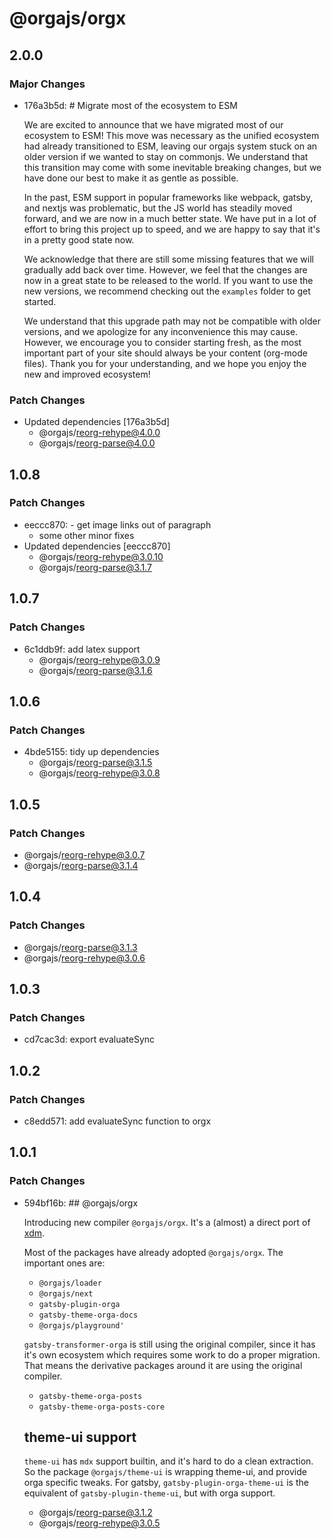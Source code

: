 # @orgajs/orgx

## 2.0.0

### Major Changes

- 176a3b5d: # Migrate most of the ecosystem to ESM

  We are excited to announce that we have migrated most of our ecosystem to ESM! This move was necessary as the unified ecosystem had already transitioned to ESM, leaving our orgajs system stuck on an older version if we wanted to stay on commonjs. We understand that this transition may come with some inevitable breaking changes, but we have done our best to make it as gentle as possible.

  In the past, ESM support in popular frameworks like webpack, gatsby, and nextjs was problematic, but the JS world has steadily moved forward, and we are now in a much better state. We have put in a lot of effort to bring this project up to speed, and we are happy to say that it's in a pretty good state now.

  We acknowledge that there are still some missing features that we will gradually add back over time. However, we feel that the changes are now in a great state to be released to the world. If you want to use the new versions, we recommend checking out the `examples` folder to get started.

  We understand that this upgrade path may not be compatible with older versions, and we apologize for any inconvenience this may cause. However, we encourage you to consider starting fresh, as the most important part of your site should always be your content (org-mode files). Thank you for your understanding, and we hope you enjoy the new and improved ecosystem!

### Patch Changes

- Updated dependencies [176a3b5d]
  - @orgajs/reorg-rehype@4.0.0
  - @orgajs/reorg-parse@4.0.0

## 1.0.8

### Patch Changes

- eeccc870: - get image links out of paragraph
  - some other minor fixes
- Updated dependencies [eeccc870]
  - @orgajs/reorg-rehype@3.0.10
  - @orgajs/reorg-parse@3.1.7

## 1.0.7

### Patch Changes

- 6c1ddb9f: add latex support
  - @orgajs/reorg-rehype@3.0.9
  - @orgajs/reorg-parse@3.1.6

## 1.0.6

### Patch Changes

- 4bde5155: tidy up dependencies
  - @orgajs/reorg-parse@3.1.5
  - @orgajs/reorg-rehype@3.0.8

## 1.0.5

### Patch Changes

- @orgajs/reorg-rehype@3.0.7
- @orgajs/reorg-parse@3.1.4

## 1.0.4

### Patch Changes

- @orgajs/reorg-parse@3.1.3
- @orgajs/reorg-rehype@3.0.6

## 1.0.3

### Patch Changes

- cd7cac3d: export evaluateSync

## 1.0.2

### Patch Changes

- c8edd571: add evaluateSync function to orgx

## 1.0.1

### Patch Changes

- 594bf16b: ## @orgajs/orgx

  Introducing new compiler `@orgajs/orgx`. It's a (almost) a direct port of [xdm](https://github.com/wooorm/xdm).

  Most of the packages have already adopted `@orgajs/orgx`. The important ones are:

  - `@orgajs/loader`
  - `@orgajs/next`
  - `gatsby-plugin-orga`
  - `gatsby-theme-orga-docs`
  - `@orgajs/playground'`

  `gatsby-transformer-orga` is still using the original compiler, since it has it's own ecosystem which requires some work to do a proper migration. That means the derivative packages around it are using the original compiler.

  - `gatsby-theme-orga-posts`
  - `gatsby-theme-orga-posts-core`

  ## theme-ui support

  `theme-ui` has `mdx` support builtin, and it's hard to do a clean extraction. So the package `@orgajs/theme-ui` is wrapping theme-ui, and provide orga specific tweaks. For gatsby, `gatsby-plugin-orga-theme-ui` is the equivalent of `gatsby-plugin-theme-ui`, but with orga support.

  - @orgajs/reorg-parse@3.1.2
  - @orgajs/reorg-rehype@3.0.5
